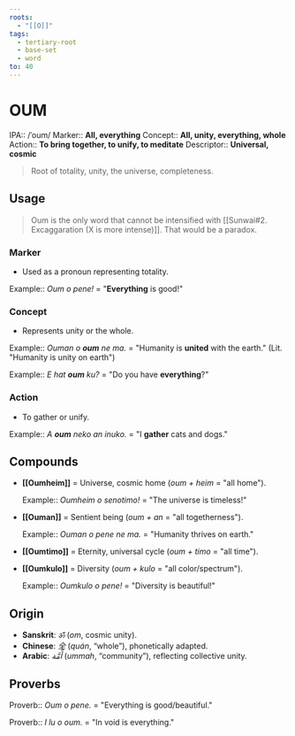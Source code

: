 ```yaml
---
roots:
  - "[[O]]"
tags:
  - tertiary-root
  - base-set
  - word
to: 40
---
```


# OUM

IPA::				/ˈoum/
Marker::		**All, everything**
Concept::		**All, unity, everything, whole**
Action::		**To bring together, to unify, to meditate**
Descriptor::	**Universal, cosmic**

> Root of totality, unity, the universe, completeness.

## Usage
> Oum is the only word that cannot be intensified with [[Sunwai#2. Excaggaration (X is more intense)]]. That would be a paradox.

### Marker
*   Used as a pronoun representing totality.

Example::	*Oum o pene!* = "**Everything** is good!"

### Concept
*   Represents unity or the whole.

Example::	*Ouman o **oum** ne ma.* = "Humanity is **united** with the earth." (Lit. "Humanity is unity on earth")


Example::	*E hat **oum** ku?* = "Do you have **everything**?"

### Action
*   To gather or unify.

Example::	*A **oum** neko an inuko.* = "I **gather** cats and dogs."

## Compounds
- **[[Oumheim]]** = Universe, cosmic home (*oum + heim* = "all home").

    Example:: *Oumheim o senotimo!* = "The universe is timeless!"

- **[[Ouman]]** = Sentient being (*oum + an* = "all togetherness").

    Example:: *Ouman o pene ne ma.* = "Humanity thrives on earth."

- **[[Oumtimo]]** = Eternity, universal cycle (*oum + timo* = "all time").
- **[[Oumkulo]]** = Diversity (*oum + kulo* = "all color/spectrum").

    Example:: *Oumkulo o pene!* = "Diversity is beautiful!"

## Origin
- **Sanskrit**: _ॐ_ (_om_, cosmic unity).
- **Chinese**: _全_ (_quán_, “whole”), phonetically adapted.
- **Arabic**: _أُمَّة‎_ (_ummah_, “community”), reflecting collective unity.

## Proverbs

Proverb:: *Oum o pene.* = "Everything is good/beautiful."


Proverb:: *I lu o oum.* = "In void is everything."